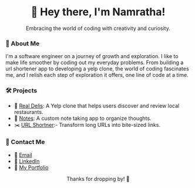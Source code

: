<div align="center">
  <h1><span class="wave">👋</span> Hey there, I'm Namratha!</h1>
  <p>Embracing the world of coding with creativity and curiosity.</p>
</div>

### 🌸 About Me

I'm a software engineer on a journey of growth and exploration. I like to make life smoother by coding out my everyday problems. From building a url shortener app to developing a yelp clone, the world of coding fascinates me, and I relish each step of exploration it offers, one line of code at a time.

### 🛠️ Projects

- 🍔 [Real Delis](https://github.com/namratha10/yelp-clone): A Yelp clone that helps users discover and review local restaurants.
- 📝 [Notes](https://github.com/namratha10/NotesApp): A custom note taking app to organize thoughts.
- ✂️ [URL Shortner](https://my-tiny-url-4bf2e1b6ebbc.herokuapp.com/):- Transform long URLs into bite-sized links.

### :speech_balloon: Contact Me

- 📧 [Email](mailto:namratha.nr10@gmail.com)
- 🔗 [LinkedIn](https://www.linkedin.com/in/namratha-nr10/)
- 🎨 [My Portfolio](https://namratha.wiki/)

<div align="center">
  <p>Thanks for dropping by! 🌟</p>
</div>
